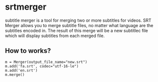 # srtmerger
subtitle merger is a tool for merging two or more subtitles for videos.
SRT Merger allows you to merge subtitle files, no matter what language are the subtitles encoded in. The result of this merge will be a new subtitlec file which will display subtitles from each merged file.

## How to works?
    m = Merger(output_file_name="new.srt")
    m.add('fa.srt', codec="utf-16-le")
    m.add('en.srt')
    m.merge()
